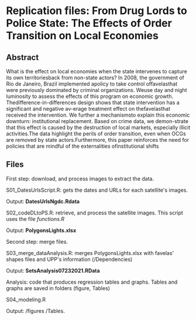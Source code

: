# Replication files: From Drug Lords to Police State: The Effects of Order Transition on Local Economies

## Abstract

What is the effect on local economies when the state intervenes to capture its own territoriesback from non-state actors? In 2008, the government of Rio de Janeiro, Brazil implemented apolicy to take control offavelasthat were previously dominated by criminal organizations. Weuse day and night luminosity to assess the effects of this program on economic growth.  Thedifference-in-differences design shows that state intervention has a significant and negative av-erage treatment effect on thefavelasthat received the intervention.  We further a mechanismsto explain this economic downturn: institutional replacement. Based on crime data, we demon-strate that this effect is caused by the destruction of local markets, especially illicit activities.The data highlight the perils of order transition, even when OCGs are removed by state actors.Furthermore, this paper reinforces the need for policies that are mindful of the externalities ofinstitutional shifts

## Files 

First step: download,  and process images to extract the data. 

  S01_DatesUrlsScript.R: gets the dates and URLs for each satellite's images.
  
Output: **DatesUrlsNgdc.Rdata**

  S02_codeDLtoPS.R: retrieve, and process the satellite images. This script uses the file *functions.R*

Output: **PolygonsLights.xlsx**   

Second step: merge files. 

  S03_merge_dataAnalysis.R: merges PolygonsLights.xlsx with favelas' shapes files and UPP's information (/Dependencies)
  
Output: **SetsAnalysis07232021.RData**

Analysis: code that produces regression tables and graphs. Tables and graphs are saved in folders (figure, Tables)

  S04_modeling.R
  
Output: 
  /figures
  /Tables. 


